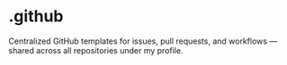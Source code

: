 # .github
Centralized GitHub templates for issues, pull requests, and workflows — shared across all repositories under my profile.
